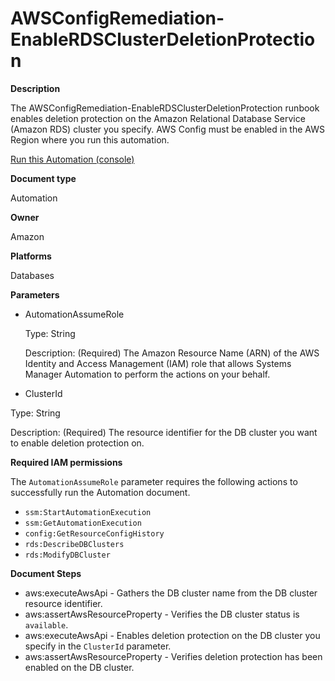# AWSConfigRemediation\-EnableRDSClusterDeletionProtection<a name="automation-aws-enable-rds-cluster-deletion-protection"></a>

**Description**

The AWSConfigRemediation\-EnableRDSClusterDeletionProtection runbook enables deletion protection on the Amazon Relational Database Service \(Amazon RDS\) cluster you specify\. AWS Config must be enabled in the AWS Region where you run this automation\.

[Run this Automation \(console\)](https://console.aws.amazon.com/systems-manager/automation/execute/AWSConfigRemediation-EnableRDSClusterDeletionProtection)

**Document type**

Automation

**Owner**

Amazon

**Platforms**

Databases

**Parameters**
+ AutomationAssumeRole

  Type: String

  Description: \(Required\) The Amazon Resource Name \(ARN\) of the AWS Identity and Access Management \(IAM\) role that allows Systems Manager Automation to perform the actions on your behalf\.
+  ClusterId

  Type: String

  Description: \(Required\) The resource identifier for the DB cluster you want to enable deletion protection on\.

**Required IAM permissions**

The `AutomationAssumeRole` parameter requires the following actions to successfully run the Automation document\.
+ `ssm:StartAutomationExecution`
+ `ssm:GetAutomationExecution`
+ `config:GetResourceConfigHistory`
+ `rds:DescribeDBClusters`
+ `rds:ModifyDBCluster`

**Document Steps**
+ aws:executeAwsApi \- Gathers the DB cluster name from the DB cluster resource identifier\.
+ aws:assertAwsResourceProperty \- Verifies the DB cluster status is `available`\.
+ aws:executeAwsApi \- Enables deletion protection on the DB cluster you specify in the `ClusterId` parameter\.
+ aws:assertAwsResourceProperty \- Verifies deletion protection has been enabled on the DB cluster\.